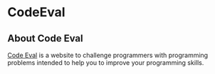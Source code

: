 # CodeEval

## About Code Eval

[Code Eval](https://www.codeeval.com) is a website to challenge programmers
with programming problems intended to help you to improve your programming
skills.


